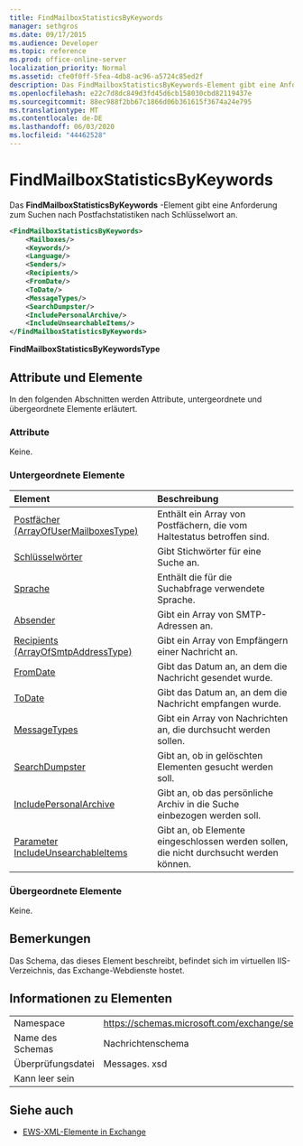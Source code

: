 ```yaml
---
title: FindMailboxStatisticsByKeywords
manager: sethgros
ms.date: 09/17/2015
ms.audience: Developer
ms.topic: reference
ms.prod: office-online-server
localization_priority: Normal
ms.assetid: cfe0f0ff-5fea-4db8-ac96-a5724c85ed2f
description: Das FindMailboxStatisticsByKeywords-Element gibt eine Anforderung zum Suchen nach Postfachstatistiken nach Schlüsselwort an.
ms.openlocfilehash: e22c7d8dc849d3fd45d6cb158030cbd82119437e
ms.sourcegitcommit: 88ec988f2bb67c1866d06b361615f3674a24e795
ms.translationtype: MT
ms.contentlocale: de-DE
ms.lasthandoff: 06/03/2020
ms.locfileid: "44462528"
---
```

# <a name="findmailboxstatisticsbykeywords"></a>FindMailboxStatisticsByKeywords

Das **FindMailboxStatisticsByKeywords** -Element gibt eine Anforderung zum Suchen nach Postfachstatistiken nach Schlüsselwort an. 
  
```XML
<FindMailboxStatisticsByKeywords>
    <Mailboxes/>
    <Keywords/>
    <Language/>
    <Senders/>
    <Recipients/>
    <FromDate/>
    <ToDate/>
    <MessageTypes/>
    <SearchDumpster/>
    <IncludePersonalArchive/>
    <IncludeUnsearchableItems/>
</FindMailboxStatisticsByKeywords>
```

 **FindMailboxStatisticsByKeywordsType**
## <a name="attributes-and-elements"></a>Attribute und Elemente

In den folgenden Abschnitten werden Attribute, untergeordnete und übergeordnete Elemente erläutert.
  
### <a name="attributes"></a>Attribute

Keine.
  
### <a name="child-elements"></a>Untergeordnete Elemente

|**Element**|**Beschreibung**|
|:-----|:-----|
|[Postfächer (ArrayOfUserMailboxesType)](mailboxes-arrayofusermailboxestype.md) <br/> |Enthält ein Array von Postfächern, die vom Haltestatus betroffen sind.  <br/> |
|[Schlüsselwörter](keywords-ex15websvcsotherref.md) <br/> |Gibt Stichwörter für eine Suche an.  <br/> |
|[Sprache](language.md) <br/> |Enthält die für die Suchabfrage verwendete Sprache.  <br/> |
|[Absender](senders.md) <br/> |Gibt ein Array von SMTP-Adressen an.  <br/> |
|[Recipients (ArrayOfSmtpAddressType)](recipients-arrayofsmtpaddresstype.md) <br/> |Gibt ein Array von Empfängern einer Nachricht an.  <br/> |
|[FromDate](fromdate.md) <br/> |Gibt das Datum an, an dem die Nachricht gesendet wurde.  <br/> |
|[ToDate](todate.md) <br/> |Gibt das Datum an, an dem die Nachricht empfangen wurde.  <br/> |
|[MessageTypes](messagetypes.md) <br/> |Gibt ein Array von Nachrichten an, die durchsucht werden sollen.  <br/> |
|[SearchDumpster](searchdumpster.md) <br/> |Gibt an, ob in gelöschten Elementen gesucht werden soll.  <br/> |
|[IncludePersonalArchive](includepersonalarchive.md) <br/> |Gibt an, ob das persönliche Archiv in die Suche einbezogen werden soll.  <br/> |
|[Parameter IncludeUnsearchableItems](includeunsearchableitems.md) <br/> |Gibt an, ob Elemente eingeschlossen werden sollen, die nicht durchsucht werden können.  <br/> |
   
### <a name="parent-elements"></a>Übergeordnete Elemente

Keine.
  
## <a name="remarks"></a>Bemerkungen

Das Schema, das dieses Element beschreibt, befindet sich im virtuellen IIS-Verzeichnis, das Exchange-Webdienste hostet.
  
## <a name="element-information"></a>Informationen zu Elementen

|||
|:-----|:-----|
|Namespace  <br/> |https://schemas.microsoft.com/exchange/services/2006/messages  <br/> |
|Name des Schemas  <br/> |Nachrichtenschema  <br/> |
|Überprüfungsdatei  <br/> |Messages. xsd  <br/> |
|Kann leer sein  <br/> ||
   
## <a name="see-also"></a>Siehe auch



- [EWS-XML-Elemente in Exchange](ews-xml-elements-in-exchange.md)

